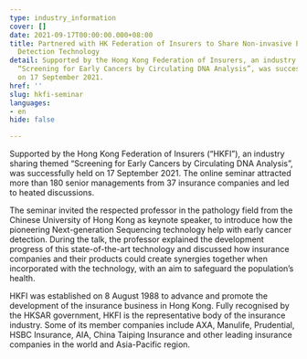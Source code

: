 ```yaml
---
type: industry_information
cover: []
date: 2021-09-17T00:00:00.000+08:00
title: Partnered with HK Federation of Insurers to Share Non-invasive Early Cancer
  Detection Technology
detail: Supported by the Hong Kong Federation of Insurers, an industry sharing themed
  “Screening for Early Cancers by Circulating DNA Analysis”, was successfully held
  on 17 September 2021.
href: ''
slug: hkfi-seminar
languages:
- en
hide: false

---
```

Supported by the Hong Kong Federation of Insurers (“HKFI”), an industry sharing themed “Screening for Early Cancers by Circulating DNA Analysis”, was successfully held on 17 September 2021. The online seminar attracted more than 180 senior managements from 37 insurance companies and led to heated discussions.

The seminar invited the respected professor in the pathology field from the Chinese University of Hong Kong as keynote speaker, to introduce how the pioneering Next-generation Sequencing technology help with early cancer detection. During the talk, the professor explained the development progress of this state-of-the-art technology and discussed how insurance companies and their products could create synergies together when incorporated with the technology, with an aim to safeguard the population’s health.

HKFI was established on 8 August 1988 to advance and promote the development of the insurance business in Hong Kong. Fully recognised by the HKSAR government, HKFI is the representative body of the insurance industry. Some of its member companies include AXA, Manulife, Prudential, HSBC Insurance, AIA, China Taiping Insurance and other leading insurance companies in the world and Asia-Pacific region.